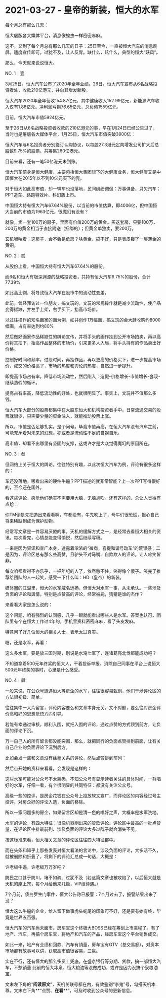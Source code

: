 # 2021-03-27 - 皇帝的新装，恒大的水军

每个月总有那么几天：

恒大屠版各大媒体平台，消息像蝗虫一样密密麻麻。

这不，又到了每个月总有那么几天的日子：25日至今，一直被恒大汽车的消息刷屏。适度宣传即可，过犹不及，让人反胃。缺什么，炫什么，典型的恒大“妖风”。

那么，今天就来说说恒大。

NO. 1｜壹

3月25日，恒大汽车公布了2020年全年业绩。26日，恒大汽车宣布从6名战略投资者处，收款210亿港元，并向其增发新股。

恒大汽车2020年全年营收154.87亿元，其中健康收入152.99亿元，新能源汽车收入仅有1.88亿元。净利润亏损76.65亿元，总负债1559亿元。

目前，恒大汽车市值5924亿元。

至于26日从6名战略投资者收款的210亿港元的事，早在1月24日已经公告过了，当时也是屠版各大媒体平台，1月25日，恒大汽车市值突破3900亿：

恒大汽车与6名投资者分别签订认购协议，以每股27.3港元定向增发公司扩大后总股数9.75%的股票，共筹集260亿港元。

目前来看，还有一笔50亿港元未到账。

恒大汽车前身是恒大健康，主要包括恒大集团旗下的大健康业务，恒大健康又是中国恒大在2015年以不到10亿元买下的壳。

对于恒大如此高市值，却一辆车也没落地，民间纷纷调侃：万事俱备，只欠汽车；PPT造车、路跑特效片、科幻版上市。

中国恒大持有恒大汽车67.64%股份，以当前的市值估算，即4006亿，但中国恒大当前的市值为1963亿元，很魔幻有没有？

就像，卖一套100万的房子，里面有价值200万的黄金。买这套房，只要100万，200万的黄金相当于直接附送（捆绑的）；但黄金单独卖，要200万。

玄机嘀咕着：这房子，会不会是危房？啥黄金，搞不好，只是表皮镀了一层薄金的黄铜。

NO. 2｜贰

从股份上看，中国恒大持有恒大汽车67.64%的股份。

而6名和恒大有极深渊源的战略投资者，共持有恒大汽车9.75%的股份，合计77.39%

如此高比例，将导致恒大汽车在股市中的流动性变差。

此前，曾经拜访过一位朋友，搞文玩的，文玩的常规操作就是减少流动性，使产品变得稀缺，并左手上架，右手买下，抬高市场价。

以过往操作的知名画家的画为例，如共创作1万幅画，搞文玩的会大肆收购约8000幅画，占有率达到约80%

然后做好画家作品稀缺性的舆论宣传，并将手头的画作挂到公开市场拍卖，再以高价将其拍下，抬高作品整体的市场价，引来更多人入局，将手头持有的作品卖出好价格。

控制好时间和频率，过段时间，再挂作品，再以更高的价格买下，进一步提高市场价，成交的价格高了，市场的热度和舆论的热度，自然进一步提升。

即提高市场占有率，降低市场流动性，然后陷入：造假-价格增长-市值增长-套现-继续造假的循环。

提高占有率高，降低流动性的好处，也就很明显了。事实上，文玩并不值那么多钱。

恒大汽车大部分的股票都集中在大股东恒大和机构投资者手中，日常流通交易的股票就很少，只需要少量的资金注入，就能推动股票上涨。

所以，市值是否足够扎实，是个问号。毕竟市值再高，在恒大汽车没有汽车之前，可能充斥着对未来的幻想，亦或者是流动性不足的自娱自乐。

高市值，却看不出哪里有坚固的支撑，这或许才是大众觉得魔幻的原因所在。

NO. 3｜叁

但网络上关于恒大的舆论，往往特别有趣，以此次恒大汽车为例，评论有很多这样的：


车还没落地，哪看出来的硬件牛逼？PPT描述的就非常智能？上一次PPT写得很好的，至今还在国外。

看这些评论，感觉他们确实不需要用大脑，无脑尬吹。还有这样的，总让人觉得有点尬：


你TM倒是先把造出来看看啊，车都没有，牛先吹上了，母牛们很恐慌，担心自己将来稀缺到成为保护动物。

经常写文章是一件容易厌倦的事。天机的缓解方式之一，是经常去看恒大相关的资讯。每次看完，心情总能变得愉悦，然后继续写稿。

一来是因为资讯和宣广本身，透露着浓浓的“微商，喜提和谐号动车”的荒谬感；二是因为，评论区总有那么些高赞，且驴头不对马嘴、自欺欺人的评论，让人啼笑皆非。

每次咱都看得不亦乐乎，一把年纪的人了，依然憋不住，笑得像个傻子。笑完了推荐给团队的人一起笑，感受一下什么叫：HD（皇帝）的新装。

媒体圈的江湖里，恒大的水军威名远扬，但恒大对水军一事，从未承认。一些涉及负面的评论和舆情，特别是点赞高的评论，经常被毙，猜猜是谁的杰作？

来看看大家是怎么说的：


这个问题，咱有强烈的认同感，几乎一眼就能看出哪些人是水军。答案也认可，团队里有个在恒大工作过4年的，手机里资料密密麻麻，看了头皮发麻。


特意问了好几位恒大的相关人士，表示太过真实。


嗯，还是水军，再看：


这么多水军，要是放三国时期，别说是水淹七军了，连诸葛亮北伐都能成功吧？

不知道拿着500元年终奖的恒大人，干着投诉举报、消除自己同事在平台上说恒大500元年终奖的事时，心里是什么感受。

NO. 4｜肆

一般来说，在公众号遭遇恒大等房企的水军，往往很容易甄别，他们干涉评论区的方法很初级、简单。

往往集中一大片留言，评论内容要么和文章本身无关，文不对题，要么往对房企评价高和好的思想觉悟方向引导。

若能有幸通过审核，顺利入围，就把入围的评论，通过点赞的方式顶到前方，让负面的评论下沉。

万一自己人的所有留言都没能突围，那么，就把同行的负面点赞排到前面，让有关自己企业的负面评论下沉到后方。

比如会发一些和文章没有丝毫关系的评论，然后点赞排到前列：


然后点开她的资料来看看，会发现是这样的：


这些水军可能对公众号不太熟悉，不知公众号有显示读者关注的具体时间，一群唱好的水军，仔细一看，有个很明显的共同特征：都没有关注公众号。

高级一些的控评，是房企花钱在公众号上投放软文宣广，而评论区的内容经过号主控评，对房企好的评论入选，负面的移除。

所以一家问题多的房企，如果留言区却是清一色的唱好之声，大概率是水军洗地。

水军的评论，有四大特征：很像机器刷出来的赞歌评论、评论区中最高的一批点赞量、在评论区中排最前列、涉及负面的评论大多过阵子就会消失不见。

按这标准来看，恒大相关文章的评论区往往四大特征都中。

而在头条和知乎上那些发表对恒大看法的言论中，涉及负面的评论，大多活不久，就被删除和折叠了，将剩下的评论汇总成一句话，大概是：

许老板牛逼，许老板万万岁吧？

防民之口甚于防川，堵不如疏、过犹不及（若这篇文章也被攻陷了，以后恒大就是天机的座上宾，每个月给他来几篇，VIP级待遇。）

7个月前，债务罗生门事件，恒大公告称已报警：7个月过去了，报警结果出来了没？

恒大这么牛逼的企业，给人留下做事虎头蛇尾的印象可不好，还是要有始有终，毕竟是世界五百强。

恒大汽车的汽车尚未面市，房车宝这个终极大BOSS已经在筹划上市进程了。有了地产、汽车，再搞个房车宝，将地产和汽车的产品，经房车宝这个平台销售成交。

如此一来，地产有业绩和回款、汽车有销量，房车宝有GTV（总交易额），对资本市场都有故事可以讲，获取高市值很容易，三赢。

实在不行，还有恒大的那么多员工兜底，在盛京银行等分期、贷款，搞一部恒大汽车，不愁销量
此前的恒大冰泉、恒大粮油等没做成功，或许是因为没搞个泉粮油宝。

文末左下角的“**阅读原文**”，天机关联号都在内，有效鉴别“李鬼”号，勾搭天机本尊。文末右下角**“点赞、**在看****”，可及时收到公众号的更新信息。